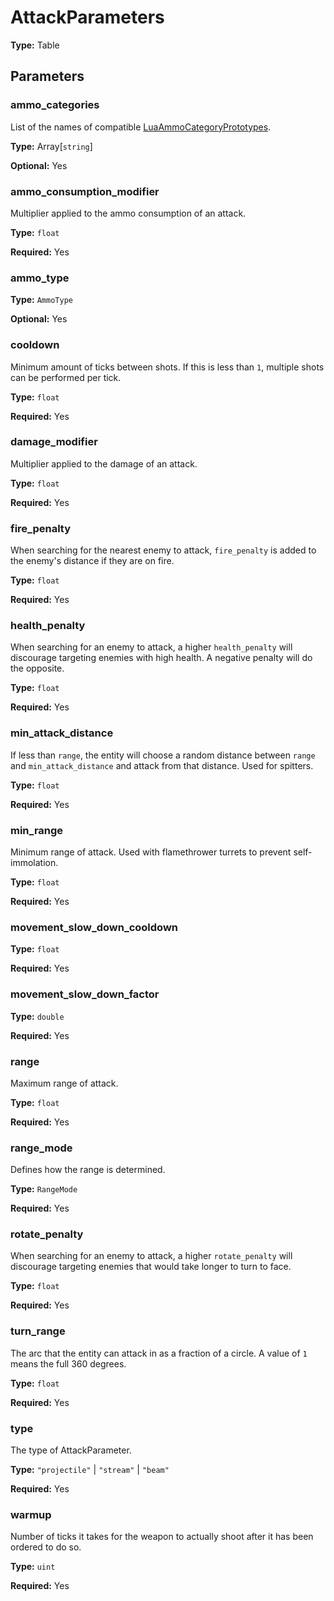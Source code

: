 # AttackParameters

**Type:** Table

## Parameters

### ammo_categories

List of the names of compatible [LuaAmmoCategoryPrototypes](runtime:LuaAmmoCategoryPrototype).

**Type:** Array[`string`]

**Optional:** Yes

### ammo_consumption_modifier

Multiplier applied to the ammo consumption of an attack.

**Type:** `float`

**Required:** Yes

### ammo_type

**Type:** `AmmoType`

**Optional:** Yes

### cooldown

Minimum amount of ticks between shots. If this is less than `1`, multiple shots can be performed per tick.

**Type:** `float`

**Required:** Yes

### damage_modifier

Multiplier applied to the damage of an attack.

**Type:** `float`

**Required:** Yes

### fire_penalty

When searching for the nearest enemy to attack, `fire_penalty` is added to the enemy's distance if they are on fire.

**Type:** `float`

**Required:** Yes

### health_penalty

When searching for an enemy to attack, a higher `health_penalty` will discourage targeting enemies with high health. A negative penalty will do the opposite.

**Type:** `float`

**Required:** Yes

### min_attack_distance

If less than `range`, the entity will choose a random distance between `range` and `min_attack_distance` and attack from that distance. Used for spitters.

**Type:** `float`

**Required:** Yes

### min_range

Minimum range of attack. Used with flamethrower turrets to prevent self-immolation.

**Type:** `float`

**Required:** Yes

### movement_slow_down_cooldown

**Type:** `float`

**Required:** Yes

### movement_slow_down_factor

**Type:** `double`

**Required:** Yes

### range

Maximum range of attack.

**Type:** `float`

**Required:** Yes

### range_mode

Defines how the range is determined.

**Type:** `RangeMode`

**Required:** Yes

### rotate_penalty

When searching for an enemy to attack, a higher `rotate_penalty` will discourage targeting enemies that would take longer to turn to face.

**Type:** `float`

**Required:** Yes

### turn_range

The arc that the entity can attack in as a fraction of a circle. A value of `1` means the full 360 degrees.

**Type:** `float`

**Required:** Yes

### type

The type of AttackParameter.

**Type:** `"projectile"` | `"stream"` | `"beam"`

**Required:** Yes

### warmup

Number of ticks it takes for the weapon to actually shoot after it has been ordered to do so.

**Type:** `uint`

**Required:** Yes

